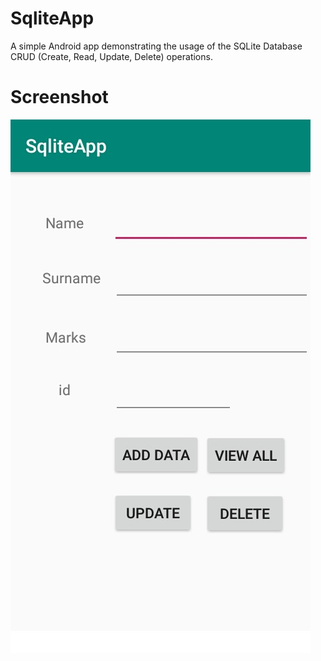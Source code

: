 # SqliteApp
A simple Android app demonstrating the usage of the SQLite Database CRUD (Create, Read, Update, Delete) operations.

# Screenshot

![SqliteApp-Demo](images/img_1.jpg)
